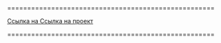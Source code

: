 ====================================================

[Ссылка на Ссылка на проект](https://proksiks.github.io/movies/)

====================================================
